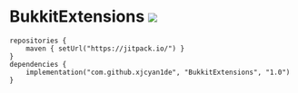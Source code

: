# BukkitExtensions [![](https://jitpack.io/v/XjCyan1de/BukkitExtensions.svg)](https://jitpack.io/#XjCyan1de/BukkitExtensions)

```
repositories {
    maven { setUrl("https://jitpack.io/") }
}
dependencies {
    implementation("com.github.xjcyan1de", "BukkitExtensions", "1.0")
}
```
